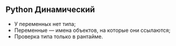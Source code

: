 ## Python Динамический


  * У переменных нет типа;
  * Переменные &mdash; имена объектов, на которые они ссылаются;
  * Проверка типа только в рантайме.

